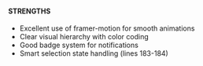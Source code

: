 #### STRENGTHS

- Excellent use of framer-motion for smooth animations
- Clear visual hierarchy with color coding
- Good badge system for notifications
- Smart selection state handling (lines 183-184)
